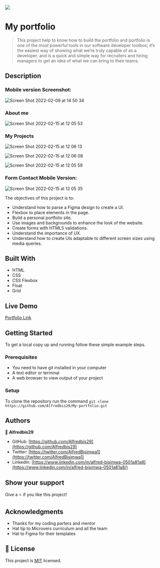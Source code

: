 ![](https://img.shields.io/badge/Microverse-blueviolet)

# My portfolio

> This project help to know how to build the portfolio and portfolio is one of the most powerful tools in our software developer toolbox; it’s the easiest way of showing what we’re truly capable of as a developer, and is a quick and simple way for recruiters and hiring managers to get an idea of what we can bring to their teams.

## Description

### Mobile version Screenshot:

![Screen Shot 2022-02-09 at 14 50 34](https://user-images.githubusercontent.com/88894525/153207280-5f162553-1fd9-4f4b-9a71-8a84ef6dcad0.png)

### About me

![Screen Shot 2022-02-15 at 12 05 53](https://user-images.githubusercontent.com/88894525/154039941-3015333f-9762-4a2a-aa83-03d95003f908.png)

### My Projects

![Screen Shot 2022-02-15 at 12 06 13](https://user-images.githubusercontent.com/88894525/154040119-218cee8b-a5b8-42e9-9d51-0625aef975a1.png)

![Screen Shot 2022-02-15 at 12 06 08](https://user-images.githubusercontent.com/88894525/154040254-3d86a4a9-e75e-4bc8-b1b3-fd44a4027cf8.png)

![Screen Shot 2022-02-15 at 12 05 59](https://user-images.githubusercontent.com/88894525/154040349-3f1ae1fe-3bca-471e-b508-b82f0c12c919.png)

### Form Contact Mobile Version:

![Screen Shot 2022-02-15 at 12 05 35](https://user-images.githubusercontent.com/88894525/154040460-cc1e8cd0-2019-44ab-acb0-f244de3fe163.png)

The objectives of this project is to:

- Understand how to parse a Figma design to create a UI.
- Flexbox to place elements in the page.
- Build a personal portfolio site.
- Use images and backgrounds to enhance the look of the website.
- Create forms with HTML5 validations.
- Understand the importance of UX.
- Understand how to create UIs adaptable to different screen sizes using media queries.

## Built With

- HTML
- CSS
- CSS Flexbox
- Float
- Grid

## Live Demo

[Portfolio Link](https://github.com/Alfredbis29/My-portfolio)

## Getting Started

To get a local copy up and running follow these simple example steps.

### Prerequisites

- You need to have git installed in your computer
- A text editor or terminal
- A web browser to view output of your project

### Setup

To clone the repository run the command `git clone https://github.com/Alfredbis29/My-portfolio.git`

## Authors

👤 **Alfredbis29**

- GitHub: [https://github.com/Alfredbis29](https://github.com/Alfredbis29)
- Twitter: [https://twitter.com/AlfredBisimwa1](https://twitter.com/AlfredBisimwa1)
- LinkedIn: [https://www.linkedin.com/in/alfred-bisimwa-0501a81a8](https://www.linkedin.com/in/alfred-bisimwa-0501a81a8/)

## Show your support

Give a ⭐️ if you like this project!

## Acknowledgments

- Thanks for my coding parters and mentor
- Hat tip to Microvers curriculum and all the team
- Hat to Figma for their templates

## 📝 License

This project is [MIT](./MIT.md) licensed.
